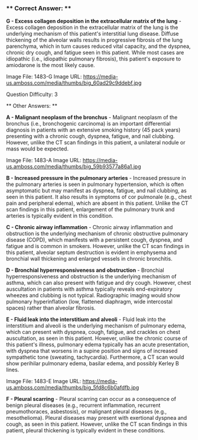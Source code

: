 ### ** Correct Answer: **

**G - Excess collagen deposition in the extracellular matrix of the lung** - Excess collagen deposition in the extracellular matrix of the lung is the underlying mechanism of this patient's interstitial lung disease. Diffuse thickening of the alveolar walls results in progressive fibrosis of the lung parenchyma, which in turn causes reduced vital capacity, and the dyspnea, chronic dry cough, and fatigue seen in this patient. While most cases are idiopathic (i.e., idiopathic pulmonary fibrosis), this patient's exposure to amiodarone is the most likely cause.

Image File: 1483-G
Image URL: https://media-us.amboss.com/media/thumbs/big_60ad29c9ddebf.jpg

Question Difficulty: 3

** Other Answers: **

**A - Malignant neoplasm of the bronchus** - Malignant neoplasm of the bronchus (i.e., bronchogenic carcinoma) is an important differential diagnosis in patients with an extensive smoking history (45 pack years) presenting with a chronic cough, dyspnea, fatigue, and nail clubbing. However, unlike the CT scan findings in this patient, a unilateral nodule or mass would be expected.

Image File: 1483-A
Image URL: https://media-us.amboss.com/media/thumbs/big_59b93577a86a1.jpg

**B - Increased pressure in the pulmonary arteries** - Increased pressure in the pulmonary arteries is seen in pulmonary hypertension, which is often asymptomatic but may manifest as dyspnea, fatigue, and nail clubbing, as seen in this patient. It also results in symptoms of cor pulmonale (e.g., chest pain and peripheral edema), which are absent in this patient. Unlike the CT scan findings in this patient, enlargement of the pulmonary trunk and arteries is typically evident in this condition.

**C - Chronic airway inflammation** - Chronic airway inflammation and obstruction is the underlying mechanism of chronic obstructive pulmonary disease (COPD), which manifests with a persistent cough, dyspnea, and fatigue and is common in smokers. However, unlike the CT scan findings in this patient, alveolar septum destruction is evident in emphysema and bronchial wall thickening and enlarged vessels in chronic bronchitis.

**D - Bronchial hyperresponsiveness and obstruction** - Bronchial hyperresponsiveness and obstruction is the underlying mechanism of asthma, which can also present with fatigue and dry cough. However, chest auscultation in patients with asthma typically reveals end-expiratory wheezes and clubbing is not typical. Radiographic imaging would show pulmonary hyperinflation (low, flattened diaphragm, wide intercostal spaces) rather than alveolar fibrosis.

**E - Fluid leak into the interstitium and alveoli** - Fluid leak into the interstitium and alveoli is the underlying mechanism of pulmonary edema, which can present with dyspnea, cough, fatigue, and crackles on chest auscultation, as seen in this patient. However, unlike the chronic course of this patient's illness, pulmonary edema typically has an acute presentation, with dyspnea that worsens in a supine position and signs of increased sympathetic tone (sweating, tachycardia). Furthermore, a CT scan would show perihilar pulmonary edema, basilar edema, and possibly Kerley B lines.

Image File: 1483-E
Image URL: https://media-us.amboss.com/media/thumbs/big_5fd8c6b0afdfb.jpg

**F - Pleural scarring** - Pleural scarring can occur as a consequence of benign pleural diseases (e.g., recurrent inflammation, recurrent pneumothoraces, asbestosis), or malignant pleural diseases (e.g., mesothelioma). Pleural diseases may present with exertional dyspnea and cough, as seen in this patient. However, unlike the CT scan findings in this patient, pleural thickening is typically evident in these conditions.

